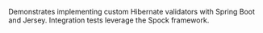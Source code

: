 Demonstrates implementing custom Hibernate validators with Spring Boot and Jersey.  Integration tests leverage the Spock framework.
